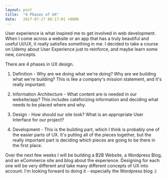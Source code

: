 ```yaml
---
layout: post
title:  "4 Phases of UX"
date:   2017-07-27 00:17:01 +0000
---
```



User experience is what inspired me to get involved in web development. When I come across a website or an app that has a truly beautiful and useful UI/UX, it really satisfies something in me. I decided to take a course on Udemy about User Experience just to reinforce, and maybe learn some new, concepts.

There are 4 phases in UX design.

1. Definition - Why are we doing what we're doing? Why are we building what we're building? This is like a company's mission statement, and it's really important. 

2. Information Architecture - What content are is needed in our website/app? This includes cateforizing information and deciding what needs to be placed where and why. 

3. Design - How should our site look? What is an appropriate User Interface for our project?

4. Development - This is the building part, which I think is probably one of the easier parts of UX. It's putting all of the pieces together, but the really important part is deciding which pieces are going to be there in the first place. 

Over the next few weeks I will be building a B2B Website, a Wordpress Blog, and an eCommerce site and blog about the experience. Designing for each one will be very different and take many different concepts of UX into account. I'm looking forward to doing it - especially the Wordpress blog :)
